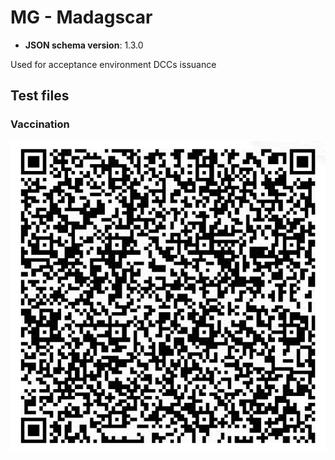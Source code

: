# MG - Madagscar

* **JSON schema version**: 1.3.0

Used for acceptance environment DCCs issuance

## Test files

### Vaccination

![VAC](VAC_acc_qr_code.png)


